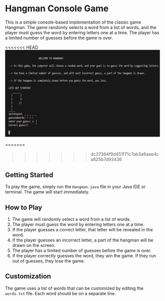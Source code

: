 # Hangman Console Game

This is a simple console-based implementation of the classic game Hangman. The game randomly selects a word from a list of words, and the player must guess the word by entering letters one at a time. The player has a limited number of guesses before the game is over.

<<<<<<< HEAD
![Alt text](hangman_demo.gif)

=======
>>>>>>> dc37364f9d451f71c7ab3a9aee4ca825b7d93436
## Getting Started

To play the game, simply run the `Hangman.java` file in your Java IDE or terminal. The game will start immediately.

## How to Play

1. The game will randomly select a word from a list of words.
2. The player must guess the word by entering letters one at a time.
3. If the player guesses a correct letter, that letter will be revealed in the word.
4. If the player guesses an incorrect letter, a part of the hangman will be drawn on the screen.
5. The player has a limited number of guesses before the game is over.
6. If the player correctly guesses the word, they win the game. If they run out of guesses, they lose the game.

## Customization

The game uses a list of words that can be customized by editing the `words.txt` file. Each word should be on a separate line.
